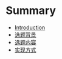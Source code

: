 # Summary

* [Introduction](README.md)
* [选题背景](chapter1.md)
* [选题内容](chapter2.md)
* [实现方式](cahpter3.md)


